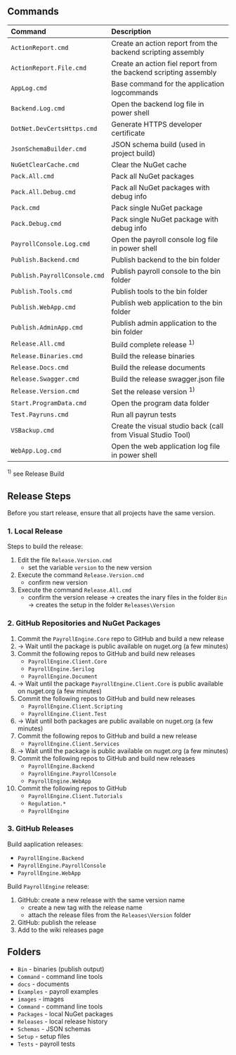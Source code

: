 
## Commands

| Command      | Description            |
|:--|:--|
| `ActionReport.cmd` | Create an action report from the backend scripting assembly |
| `ActionReport.File.cmd` | Create an action fiel report from the backend scripting assembly |
| `AppLog.cmd` | Base command for the application logcommands |
| `Backend.Log.cmd` | Open the backend log file in power shell |
| `DotNet.DevCertsHttps.cmd` | Generate HTTPS developer certificate |
| `JsonSchemaBuilder.cmd` | JSON schema build (used in project build) |
| `NuGetClearCache.cmd` | Clear the NuGet cache |
| `Pack.All.cmd` | Pack all NuGet packages |
| `Pack.All.Debug.cmd` | Pack all NuGet packages with debug info |
| `Pack.cmd` | Pack single NuGet package |
| `Pack.Debug.cmd` | Pack single NuGet package with debug info |
| `PayrollConsole.Log.cmd` | Open the payroll console log file in power shell |
| `Publish.Backend.cmd` | Publish backend to the bin folder |
| `Publish.PayrollConsole.cmd` | Publish payroll console to the bin folder |
| `Publish.Tools.cmd` | Publish tools to the bin folder |
| `Publish.WebApp.cmd` | Publish web application to the bin folder |
| `Publish.AdminApp.cmd` | Publish admin application to the bin folder |
| `Release.All.cmd` | Build complete release <sup>1)</sup> |
| `Release.Binaries.cmd` | Build the release binaries |
| `Release.Docs.cmd` | Build the release documents |
| `Release.Swagger.cmd` | Build the release swagger.json file |
| `Release.Version.cmd` | Set the release version <sup>1)</sup> |
| `Start.ProgramData.cmd` | Open the program data folder |
| `Test.Payruns.cmd` | Run all payrun tests |
| `VSBackup.cmd` | Create the visual studio back (call from Visual Studio Tool) |
| `WebApp.Log.cmd` | Open the web application log file in power shell |

<sup>1)</sup> see Release Build

## Release Steps

Before you start release, ensure that all projects have the same version.

### 1. Local Release
Steps to build the release:
1. Edit the file `Release.Version.cmd`
    - set the variable `version` to the new version
2. Execute the command `Release.Version.cmd`
    - confirm new version
3. Execute the command `Release.All.cmd`
    - confirm the version release
    -> creates the inary files in the folder `Bin`
    -> creates the setup in the folder `Releases\Version`

### 2. GitHub Repositories and NuGet Packages
1. Commit the `PayrollEngine.Core` repo to GitHub and build a new release
2. -> Wait until the package is public available on nuget.org (a few minutes)
3. Commit the following repos to GitHub and build new releases
    - `PayrollEngine.Client.Core`
    - `PayrollEngine.Serilog`
    - `PayrollEngine.Document`
4. -> Wait until the package `PayrollEngine.Client.Core` is public available on nuget.org (a few minutes)
5. Commit the following repos to GitHub and build new releases
    - `PayrollEngine.Client.Scripting`
    - `PayrollEngine.Client.Test`
6. -> Wait until both packages are public available on nuget.org (a few minutes)
7. Commit the following repos to GitHub and build a new release
    - `PayrollEngine.Client.Services`
8. -> Wait until the package is public available on nuget.org (a few minutes)
9. Commit the following repos to GitHub and build new releases
    - `PayrollEngine.Backend`
    - `PayrollEngine.PayrollConsole`
    - `PayrollEngine.WebApp`
10. Commit the following repos to GitHub
    - `PayrollEngine.Client.Tutorials`
    - `Regulation.*`
    - `PayrollEngine`

### 3. GitHub Releases
Build aaplication releases:
- `PayrollEngine.Backend`
- `PayrollEngine.PayrollConsole`
- `PayrollEngine.WebApp`

Build `PayrollEngine` release:
1. GitHub: create a new release with the same version name
    - create a new tag with the release name
    - attach the release files from the `Releases\Version` folder
2. GitHub: publish the release
3. Add to the wiki releases page

## Folders
- `Bin` - binaries (publish output)
- `Command` - command line tools
- `docs` - documents
- `Examples` - payroll examples
- `images` - images
- `Command` - command line tools
- `Packages` - local NuGet packages
- `Releases` - local release history
- `Schemas` - JSON schemas
- `Setup` - setup files
- `Tests` - payroll tests